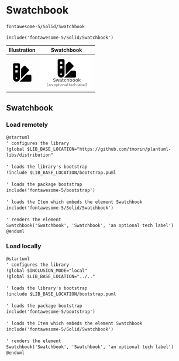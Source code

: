 # Swatchbook


```text
fontawesome-5/Solid/Swatchbook
```

```text
include('fontawesome-5/Solid/Swatchbook')
```



| Illustration | Swatchbook |
| :---: | :---: |
| ![illustration for Illustration](../../fontawesome-5/Solid/Swatchbook.png) | ![illustration for Swatchbook](../../fontawesome-5/Solid/Swatchbook.Local.png) |




## Swatchbook

### Load remotely
```plantuml
@startuml
' configures the library
!global $LIB_BASE_LOCATION="https://github.com/tmorin/plantuml-libs/distribution"

' loads the library's bootstrap
!include $LIB_BASE_LOCATION/bootstrap.puml

' loads the package bootstrap
include('fontawesome-5/bootstrap')

' loads the Item which embeds the element Swatchbook
include('fontawesome-5/Solid/Swatchbook')

' renders the element
Swatchbook('Swatchbook', 'Swatchbook', 'an optional tech label')
@enduml
```

### Load locally
```plantuml
@startuml
' configures the library
!global $INCLUSION_MODE="local"
!global $LIB_BASE_LOCATION="../.."

' loads the library's bootstrap
!include $LIB_BASE_LOCATION/bootstrap.puml

' loads the package bootstrap
include('fontawesome-5/bootstrap')

' loads the Item which embeds the element Swatchbook
include('fontawesome-5/Solid/Swatchbook')

' renders the element
Swatchbook('Swatchbook', 'Swatchbook', 'an optional tech label')
@enduml
```

